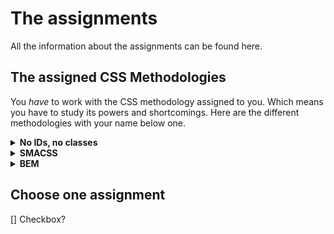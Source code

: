 # The assignments

All the information about the assignments can be found here.

## The assigned CSS Methodologies

You _have_ to work with the CSS methodology assigned to you. Which means you have to study its powers and shortcomings. Here are the different methodologies with your name below one.

<details>
<summary><strong>No IDs, no classes</strong></summary>

_Maikel vV, Bas, Annabel, Arash, Charlotte, Jesper, Justine, Koen, Max, Melissa, Robin H, Stan, Stijn, Tjebbe, Loc:_

You may not use the `.class` or `#id` selectors. Don’t worry though, you may use *all* other CSS *selectors and combinators*.
</details>

<details>
<summary><strong>SMACSS</strong></summary>

_Chelsea, Deanna, Dorus, Guus, Jesse, Joop, Karin, Maikel S, Martijn, Menno, Monika, Peppe-Quint, Sterre, Tim F, Wouter:_

You have to use the so called SMACSS methodology to style your project. You can [find all information about SMACSS here](https://smacss.com/)
</details>

<details>
<summary><strong>BEM</strong></summary>

_Daniel, Dennis, Folkert-Jan, Jeroen, Jim, Joost, Leonie, Marcel, May, Mitch, Nathan, Robin S, Steven, Tim R, Zekkie:_

You have to use the so called BEM methodology to style your project. Here’s [the website with all information about BEM](http://getbem.com/)
</details>

## Choose one assignment

[] Checkbox?
